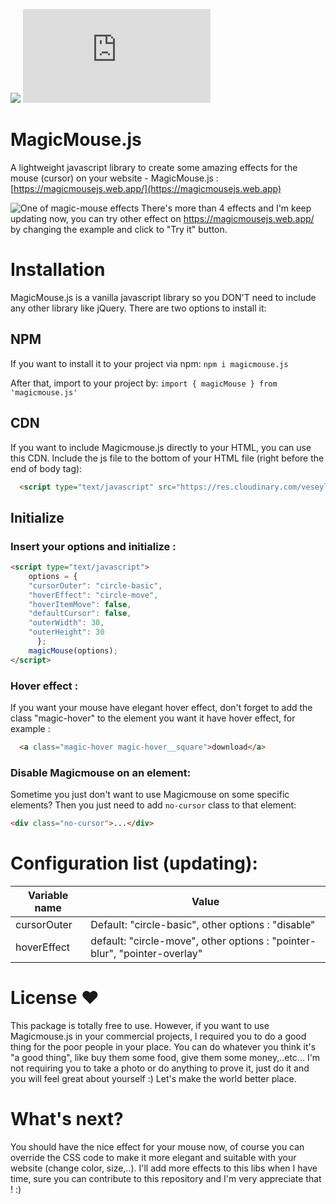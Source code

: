 

[![](https://badgen.net/github/stars/dshongphuc/magic-mouse-js?icon=github)](https://github.com/dshongphuc/magic-mouse-js)
[![](https://badgen.net/npm/v/magicmouse.js?color=orange)](https://www.npmjs.com/package/magicmouse.js)
# MagicMouse.js

A lightweight javascript library to create some amazing effects for the mouse (cursor) on your website - MagicMouse.js : [https://magicmousejs.web.app/](https://magicmousejs.web.app)

![One of magic-mouse effects](https://user-images.githubusercontent.com/19908411/77246772-03384880-6c5d-11ea-8074-6975bc8e3632.gif)
There's more than 4 effects and I'm keep updating now, you can try other effect on https://magicmousejs.web.app/ by changing the example and click to "Try it" button.

# Installation
MagicMouse.js is a vanilla javascript library so you DON'T need to include any other library like jQuery. There are two options to install it:

## NPM
If you want to install it to your project via npm: `npm i magicmouse.js`

After that, import to your project by: `import { magicMouse } from 'magicmouse.js'`

## CDN
If you want to include Magicmouse.js directly to your HTML, you can use this CDN. Include the js file to the bottom of your HTML file (right before the end of body tag):
````html  
  <script type="text/javascript" src="https://res.cloudinary.com/veseylab/raw/upload/v1636192990/magicmouse/magic_mouse-1.2.1.cdn.min.js"></script>
````
## Initialize
### Insert your options and initialize :
````html
<script type="text/javascript">
    options = {
	"cursorOuter": "circle-basic",
	"hoverEffect": "circle-move",
	"hoverItemMove": false,
	"defaultCursor": false,
	"outerWidth": 30,
	"outerHeight": 30
      };
    magicMouse(options);
</script>
````
### Hover effect :
If you want your mouse have elegant hover effect, don't forget to add the class "magic-hover" to the element you want it have hover effect, for example :
````html
  <a class="magic-hover magic-hover__square">download</a>
````

### Disable Magicmouse on an element:
Sometime you just don't want to use Magicmouse on some specific elements? Then you just need to add `no-cursor` class to that element:
````html
<div class="no-cursor">...</div>
````

# Configuration list (updating):
| Variable name | Value |
|--|--|
| cursorOuter | Default: "circle-basic", other options : "disable" |
| hoverEffect | default: "circle-move", other options : "pointer-blur", "pointer-overlay" |

# License ❤️
This package is totally free to use. However, if you want to use Magicmouse.js in your commercial projects, I required you to do a good thing for the poor people in your place. You can do whatever you think it's "a good thing", like buy them some food, give them some money,..etc... 
I'm not requiring you to take a photo or do anything to prove it, just do it and you will feel great about yourself :)
Let's make the world better place. 

# What's next?
You should have the nice effect for your mouse now, of course you can override the CSS code to make it more elegant and suitable with your website (change color, size,..).
I'll add more effects to this libs when I have time, sure you can contribute to this repository and I'm very appreciate that ! :)
